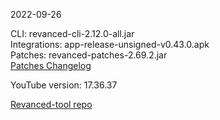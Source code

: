 2022-09-26
  
CLI: revanced-cli-2.12.0-all.jar  
Integrations: app-release-unsigned-v0.43.0.apk  
Patches: revanced-patches-2.69.2.jar  
[Patches Changelog](https://github.com/revanced/revanced-patches/releases/tag/v2.69.2)  

YouTube version: 17.36.37

[Revanced-tool repo](https://github.com/Kingsmanvn-Official/Revanced-tool)
